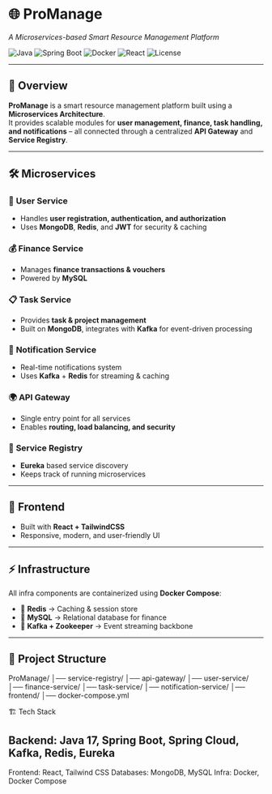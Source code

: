 # 🌐 ProManage  
_A Microservices-based Smart Resource Management Platform_

![Java](https://img.shields.io/badge/Java-17-blue) 
![Spring Boot](https://img.shields.io/badge/Spring%20Boot-3.x-brightgreen)
![Docker](https://img.shields.io/badge/Docker-Enabled-blue)
![React](https://img.shields.io/badge/Frontend-React%20%2B%20Tailwind-orange)
![License](https://img.shields.io/badge/License-MIT-green)

---

## 🚀 Overview
**ProManage** is a smart resource management platform built using a **Microservices Architecture**.  
It provides scalable modules for **user management, finance, task handling, and notifications** – all connected through a centralized **API Gateway** and **Service Registry**.

---

## 🛠️ Microservices

### 🔐 **User Service**
- Handles **user registration, authentication, and authorization**
- Uses **MongoDB**, **Redis**, and **JWT** for security & caching  

### 💰 **Finance Service**
- Manages **finance transactions & vouchers**
- Powered by **MySQL**

### 📋 **Task Service**
- Provides **task & project management**
- Built on **MongoDB**, integrates with **Kafka** for event-driven processing  

### 🔔 **Notification Service**
- Real-time notifications system  
- Uses **Kafka** + **Redis** for streaming & caching  

### 🌍 **API Gateway**
- Single entry point for all services  
- Enables **routing, load balancing, and security**

### 🧭 **Service Registry**
- **Eureka** based service discovery  
- Keeps track of running microservices  

---

## 🎨 Frontend
- Built with **React + TailwindCSS**  
- Responsive, modern, and user-friendly UI  

---

## ⚡ Infrastructure
All infra components are containerized using **Docker Compose**:  
- 🐳 **Redis** → Caching & session store  
- 🐳 **MySQL** → Relational database for finance  
- 🐳 **Kafka + Zookeeper** → Event streaming backbone  

---

## 📂 Project Structure
ProManage/
│── service-registry/
│── api-gateway/
│── user-service/
│── finance-service/
│── task-service/
│── notification-service/
│── frontend/
│── docker-compose.yml

🏗️ Tech Stack

## Backend: Java 17, Spring Boot, Spring Cloud, Kafka, Redis, Eureka
Frontend: React, Tailwind CSS
Databases: MongoDB, MySQL
Infra: Docker, Docker Compose